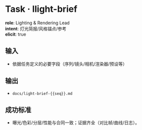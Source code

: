 # Task · llight-brief

**role**: Lighting & Rendering Lead  
**intent**: 灯光简报/风格锚点/参考  
**elicit**: true

## 输入

- 依据任务定义的必要字段（序列/镜头/相机/渲染器/预设等）

## 输出

- `docs/light-brief-{{seq}}.md`

## 成功标准

- 曝光/色彩/分层/性能与合同一致；证据齐全（对比帧/曲线/日志）。
